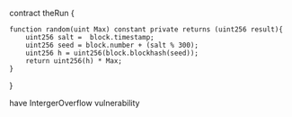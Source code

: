contract theRun {

    function random(uint Max) constant private returns (uint256 result){
        uint256 salt =  block.timestamp;
        uint256 seed = block.number + (salt % 300);
        uint256 h = uint256(block.blockhash(seed));
        return uint256(h) * Max;
    }
}

have IntergerOverflow vulnerability